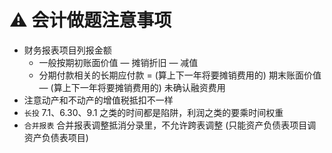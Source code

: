 # ⚠️ 会计做题注意事项
- 财务报表项目列报金额
	- 一般按期初账面价值 — 摊销折旧 — 减值
	- 分期付款相关的长期应付款 = (算上下一年将要摊销费用的) 期末账面价值 — (算上下一年将要摊销费用的) 未确认融资费用
- 注意动产和不动产的增值税抵扣不一样
- `长投` 7.1、6.30、9.1 之类的时间都是陷阱，利润之类的要乘时间权重
- `合并报表` 合并报表调整抵消分录里，不允许跨表调整 (只能资产负债表项目调资产负债表项目)